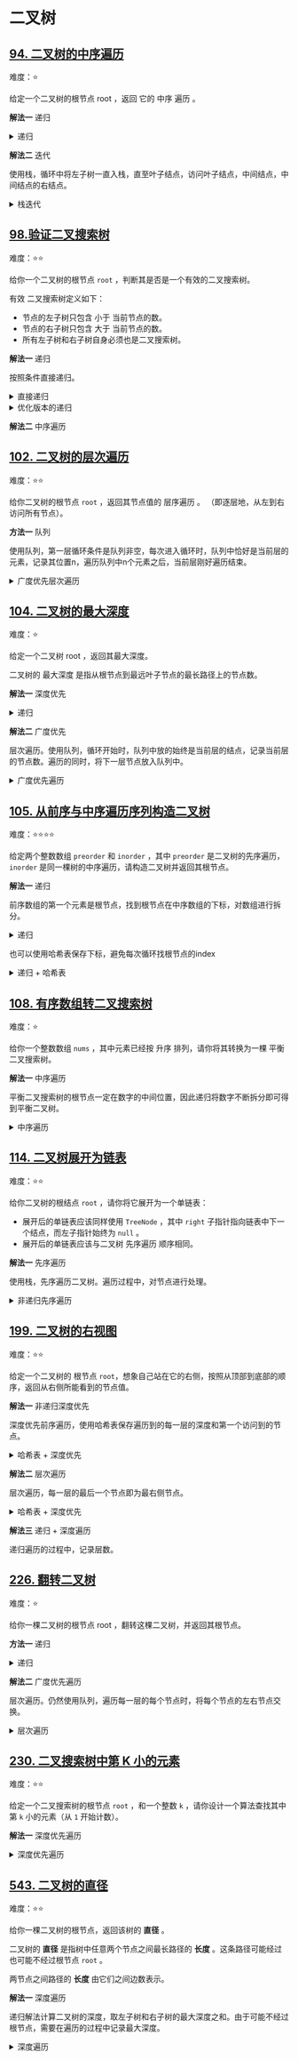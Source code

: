 # 二叉树

## [94. 二叉树的中序遍历](https://leetcode.cn/problems/binary-tree-inorder-traversal)

难度：⭐️

给定一个二叉树的根节点 root ，返回 它的 中序 遍历 。

**解法一** 递归

<details>
  <summary>递归</summary>
  
  ```java
  public List<Integer> inorderTraversal(TreeNode root) {
        List<Integer> res = new ArrayList<>();
        traversal(res, root);
        return res;
    }

    private void traversal(List<Integer> list, TreeNode root) {
        if (root == null) {
            return;
        }
        if (root.left != null) {
            traversal(list, root.left);
        }
        list.add(root.val);
        if (root.right != null) {
            traversal(list, root.right);
        }
    }
  ```

</details>


**解法二** 迭代

使用栈，循环中将左子树一直入栈，直至叶子结点，访问叶子结点，中间结点，中间结点的右结点。

<details>
  <summary>栈迭代</summary>

  ```java
    public List<Integer> inorderTraversal(TreeNode root) {
        List<Integer> res = new ArrayList<>();
        Stack<TreeNode> stack = new Stack<>();
        while(!stack.isEmpty() || root != null) {
            while (root != null) {
                stack.push(root);
                root = root.left;
            }
            root = stack.pop();
            res.add(root.val);
            root = root.right;
        }
        return res;
    }
  ```
</details>

## [98.验证二叉搜索树](https://leetcode.cn/problems/validate-binary-search-tree)

难度：⭐️⭐️

给你一个二叉树的根节点 `root` ，判断其是否是一个有效的二叉搜索树。

有效 二叉搜索树定义如下：

- 节点的左子树只包含 小于 当前节点的数。
- 节点的右子树只包含 大于 当前节点的数。
- 所有左子树和右子树自身必须也是二叉搜索树。

**解法一** 递归

按照条件直接递归。

<details>
  <summary>直接递归</summary>
  
  ```java
  public boolean isValidBST(TreeNode root) {
        if (root == null) {
            return true;
        }
        boolean isLeftBst = true;
        if (root.left != null) {
            int maxLeft = max(root.left);
            if (maxLeft >= root.val) {
                return false;
            }
        }
        if (root.right != null) {
            int minRight = min(root.right);
            if (minRight <= root.val) {
                return false;
            }
        }
        return isValidBST(root.left) && isValidBST(root.right);
    }

    private int min(TreeNode root) {
        if (root == null) {
            return Integer.MAX_VALUE;
        }
        int value = root.val;
        int min = Math.min(min(root.left), min(root.right));
        return Math.min(min, value);
    }

    private int max(TreeNode root) {
        if (root == null) {
            return Integer.MIN_VALUE;
        }
        int value = root.val;
        int max = Math.max(max(root.left), max(root.right));
        return Math.max(max, value);
    }
  ```
</details>

<details>
  <summary>优化版本的递归</summary>

  ```java
  ```
</details>

**解法二** 中序遍历

## [102. 二叉树的层次遍历](https://leetcode.cn/problems/binary-tree-level-order-traversal)

难度：⭐️⭐️

给你二叉树的根节点 `root` ，返回其节点值的 层序遍历 。 （即逐层地，从左到右访问所有节点）。

**方法一** 队列

使用队列，第一层循环条件是队列非空，每次进入循环时，队列中恰好是当前层的元素，记录其位置n，遍历队列中n个元素之后，当前层刚好遍历结束。

<details>
  <summary>广度优先层次遍历</summary>

  ```java
    public List<List<Integer>> levelOrder(TreeNode root) {
        List<List<Integer>> list = new ArrayList<>();
        if (root == null) {
            return list;
        }
        Queue<TreeNode> queue = new LinkedList<>();
        queue.offer(root);
        while (!queue.isEmpty()) {
            int size = queue.size();
            List<Integer> layer = new ArrayList<>();
            for (int i = 0; i < size; i++) {
                TreeNode node = queue.poll();
                layer.add(node.val);
                if (node.left != null) {
                    queue.add(node.left);
                }
                if (node.right != null) {
                    queue.add(node.right);
                }
            }
            if (!layer.isEmpty()) {
                list.add(layer);
            }
        }
        return list;
    }
  ```

</details>


## [104. 二叉树的最大深度](https://leetcode.cn/problems/maximum-depth-of-binary-tree)

难度：⭐️

给定一个二叉树 root ，返回其最大深度。

二叉树的 最大深度 是指从根节点到最远叶子节点的最长路径上的节点数。

**解法一** 深度优先

<details>
  <summary>递归</summary>

  ```java
    public int maxDepth(TreeNode root) {
      return root == null ? 0 : Math.max(maxDepth(root.left), maxDepth(root.right)) + 1;
    }
  ```
</details>

**解法二** 广度优先

层次遍历。使用队列，循环开始时，队列中放的始终是当前层的结点，记录当前层的节点数。遍历的同时，将下一层节点放入队列中。

<details>
  <summary>广度优先遍历</summary>

  ```java
  public int maxDepth(TreeNode root) {
        if (root == null) {
            return 0;
        }
        Queue<TreeNode> queue = new LinkedList<>();
        queue.offer(root);
        int depth = 0;
        while (!queue.isEmpty()) {
            int size = queue.size();
            for (int i = 0; i < size; i++) {
                TreeNode node = queue.poll();
                if (node.left != null) {
                    queue.offer(node.left);
                }
                if (node.right != null) {
                    queue.offer(node.right);
                }
            }
            depth++;
        }
        return depth;
    }
  ```
</details>

## [105. 从前序与中序遍历序列构造二叉树](https://leetcode.cn/problems/construct-binary-tree-from-preorder-and-inorder-traversal)

难度：⭐️⭐️⭐️⭐️

给定两个整数数组 `preorder` 和 `inorder` ，其中 `preorder` 是二叉树的先序遍历， `inorder` 是同一棵树的中序遍历，请构造二叉树并返回其根节点。

**解法一** 递归

前序数组的第一个元素是根节点，找到根节点在中序数组的下标，对数组进行拆分。

<details>
  <summary>递归</summary>

  ```java
    public TreeNode buildTree(int[] preorder, int[] inorder) {
        return buildTree(preorder, 0, preorder.length - 1, inorder, 0, inorder.length - 1);
    }

    private TreeNode buildTree(int[] preorder, int preStart, int preEnd, int[] inorder, int inStart, int inEnd) {
        if (preStart > preEnd) {
            return null;
        }
        TreeNode root = new TreeNode(preorder[preStart]);
        int mid = inStart;
        while (inorder[mid] != root.val) {
            mid++;
        }
        int leftLength = mid - inStart;
        int rightSize = inEnd - mid;
        //[ [...] mid [...]]
        root.left = buildTree(preorder, preStart + 1, preStart + leftLength, inorder, inStart, mid - 1);
        root.right = buildTree(preorder, preStart + 1 + leftLength, preEnd, inorder, mid + 1, inEnd);
        return root;
    }
  ```
</details>

也可以使用哈希表保存下标，避免每次循环找根节点的index

<details>
  <summary>递归 + 哈希表</summary>

  ```java
    private Map<Integer, Integer> map; // 使用哈希表保存下标

    public TreeNode buildTree(int[] preorder, int[] inorder) {
        map = new HashMap<>(inorder.length);
        for (int i = 0; i < inorder.length; i++) {
            map.put(inorder[i], i);
        }
        return buildTree(preorder, 0, preorder.length - 1, inorder, 0, inorder.length - 1);
    }

    private TreeNode buildTree(int[] preorder, int preStart, int preEnd, int[] inorder, int inStart, int inEnd) {
        if (preStart > preEnd) {
            return null;
        }
        TreeNode root = new TreeNode(preorder[preStart]);
        int mid = map.get(root.val);
        int leftLength = mid - inStart;
        int rightSize = inEnd - mid;
        //[ [...] mid [...]]
        root.left = buildTree(preorder, preStart + 1, preStart + leftLength, inorder, inStart, mid - 1);
        root.right = buildTree(preorder, preStart + 1 + leftLength, preEnd, inorder, mid + 1, inEnd);
        return root;
    }
  ```
</details>

## [108. 有序数组转二叉搜索树](https://leetcode.cn/problems/convert-sorted-array-to-binary-search-tree)

难度：⭐️

给你一个整数数组 `nums` ，其中元素已经按 升序 排列，请你将其转换为一棵 平衡 二叉搜索树。

**解法一** 中序遍历

平衡二叉搜索树的根节点一定在数字的中间位置，因此递归将数字不断拆分即可得到平衡二叉树。

<details>
  <summary>中序遍历</summary>

  ```java
    public TreeNode sortedArrayToBST(int[] nums) {
        return bst(nums, 0, nums.length - 1);
    }

    private TreeNode bst(int[] nums, int left, int right) {
        if (left > right) {
            return null;
        }
        int mid = (left + right) / 2;
        TreeNode root = new TreeNode(nums[mid]);
        root.left = bst(nums, left, mid - 1);
        root.right = bst(nums, mid + 1, right);
        return root;
    }
  ```
</details>

## [114. 二叉树展开为链表](https://leetcode.cn/problems/flatten-binary-tree-to-linked-list)

难度：⭐️⭐️

给你二叉树的根结点 `root` ，请你将它展开为一个单链表：

- 展开后的单链表应该同样使用 `TreeNode` ，其中 `right` 子指针指向链表中下一个结点，而左子指针始终为 `null` 。
- 展开后的单链表应该与二叉树 先序遍历 顺序相同。

**解法一** 先序遍历

使用栈，先序遍历二叉树。遍历过程中，对节点进行处理。

<details>
  <summary>非递归先序遍历</summary>

  ```java
    public void flatten(TreeNode root) {
        if (root == null) {
            return;
        }
        TreeNode dummy = new TreeNode(-1);
        TreeNode p = dummy;
        dummy.right = root;
        Deque<TreeNode> stack = new LinkedList<>();
        stack.push(root);
        while(!stack.isEmpty()) {
            TreeNode node = stack.pop();
            p.right = node;
            p.left = null;
            if (node.right != null) {
                stack.push(node.right);
            }
            if (node.left != null) {
                stack.push(node.left);
            }
            p = p.right;
        }
    }
  ```
</details>

## [199. 二叉树的右视图](https://leetcode.cn/problems/binary-tree-right-side-view)

难度：⭐️⭐️

给定一个二叉树的 根节点 `root`，想象自己站在它的右侧，按照从顶部到底部的顺序，返回从右侧所能看到的节点值。

**解法一** 非递归深度优先

深度优先前序遍历，使用哈希表保存遍历到的每一层的深度和第一个访问到的节点。

<details>
  <summary>哈希表 + 深度优先</summary>

  ```java
    public List<Integer> rightSideView(TreeNode root) {
        if (root == null) {
            return new ArrayList<>();
        }
        Deque<TreeNode> stack = new ArrayDeque<>();
        Deque<Integer> depthStack = new ArrayDeque<>();
        Map<Integer, Integer> map = new LinkedHashMap<>();
        TreeNode p = root;
        stack.push(root);
        depthStack.push(0);
        while(!stack.isEmpty()) {
            TreeNode node = stack.pop();
            int depth = depthStack.pop();
            if (!map.containsKey(depth)) {
                map.put(depth, node.val);
            }
            if (node.left != null) {
                stack.push(node.left);
                depthStack.push(depth + 1);
            }
            if (node.right != null) {
                stack.push(node.right);
                depthStack.push(depth + 1);
            }
        }
        return new ArrayList<>(map.values());
    }
  ```
</details>

**解法二** 层次遍历

层次遍历，每一层的最后一个节点即为最右侧节点。

<details>
  <summary>哈希表 + 深度优先</summary>

  ```java
    public List<Integer> rightSideView(TreeNode root) {
        List<Integer> list = new LinkedList<>();
        if (root == null) {
            return list;
        }
        Queue<TreeNode> queue = new LinkedList<>();
        queue.offer(root);
        while(!queue.isEmpty()) {
            int size = queue.size();
            for (int i = 0; i < size; i++) {
                TreeNode node = queue.poll();
                if (i == size - 1) {
                    list.add(node.val);
                }
                if (node.left != null) {
                    queue.offer(node.left);
                }
                if (node.right != null) {
                    queue.offer(node.right);
                }
            }
        }
        return list;
    }
  ```
</details>

**解法三** 递归 + 深度遍历

递归遍历的过程中，记录层数。


## [226. 翻转二叉树](https://leetcode.cn/problems/invert-binary-tree)

难度：⭐️

给你一棵二叉树的根节点 root ，翻转这棵二叉树，并返回其根节点。

**方法一** 递归

<details>
  <summary>递归</summary>

  ```java
    public TreeNode invertTree(TreeNode root) {
        if (root == null) {
            return root;
        }
        TreeNode left = invertTree(root.right);
        TreeNode right = invertTree(root.left);
        root.left = left;
        root.right = right;
        return root;
    }
  ```
</details>

**解法二** 广度优先遍历

层次遍历。仍然使用队列，遍历每一层的每个节点时，将每个节点的左右节点交换。

<details>
  <summary>层次遍历</summary>

  ```java
    public TreeNode invertTree(TreeNode root) {
        if (root == null) {
            return root;
        }
        Queue<TreeNode> queue = new LinkedList<>();
        queue.offer(root);
        while (!queue.isEmpty()) {
            int size = queue.size();
            for (int i = 0; i < size; i++) {
                TreeNode node = queue.poll();
                TreeNode temp = node.left;
                node.left = node.right;
                node.right = temp;

                if (node.left != null) {
                    queue.offer(node.left);
                }

                if (node.right != null) {
                    queue.offer(node.right);
                }
            }
        }
        return root;
   }
  ```
</details>

## [230. 二叉搜索树中第 K 小的元素](https://leetcode.cn/problems/kth-smallest-element-in-a-bst)

难度：⭐️⭐️

给定一个二叉搜索树的根节点 `root` ，和一个整数 `k` ，请你设计一个算法查找其中第 `k` 小的元素（从 `1` 开始计数）。

**解法一** 深度优先遍历

<details>
  <summary>深度优先遍历</summary>

  ```java
    public int kthSmallest(TreeNode root, int k) {
        Deque<TreeNode> stack = new ArrayDeque<>();
        TreeNode p = root;
        int i = 0;
        stack.push(p);
        while (!stack.isEmpty()) {
            while(p != null) {
                stack.push(p);
                p = p.left;
            }
            TreeNode node = stack.pop();
            i++;
            if (i == k) {
                return node.val;
            }
            p = node.right;
        }
        return -1;
    }
  ```
</details>


## [543. 二叉树的直径](https://leetcode.cn/problems/diameter-of-binary-tree)

难度：⭐️⭐️

给你一棵二叉树的根节点，返回该树的 **直径** 。

二叉树的 **直径** 是指树中任意两个节点之间最长路径的 **长度** 。这条路径可能经过也可能不经过根节点 `root` 。

两节点之间路径的 **长度** 由它们之间边数表示。

**解法一** 深度遍历

递归解法计算二叉树的深度，取左子树和右子树的最大深度之和。由于可能不经过根节点，需要在遍历的过程中记录最大深度。

<details>
  <summary>深度遍历</summary>

  ```java
    private int ans;
    public int diameterOfBinaryTree(TreeNode root) {
        ans = 1;
        depth(root);
        return ans - 1;
    }

    private int depth(TreeNode root) {
        if (root == null) {
            return 0;
        }
        int left = depth(root.left);
        int right = depth(root.right);
        ans = Math.max(ans, left + right + 1);
        return 1 + Math.max(left, right);
    }
  ```

</details>

